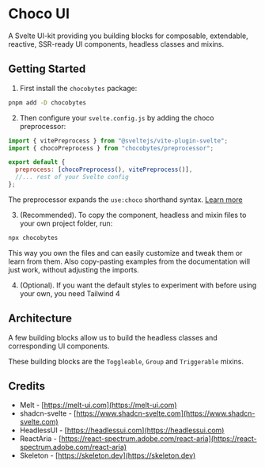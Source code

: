 # Choco UI

A Svelte UI-kit providing you building blocks for composable, extendable, reactive, SSR-ready UI components, headless classes and mixins.

## Getting Started

1. First install the `chocobytes` package:

```sh
pnpm add -D chocobytes
```

2. Then configure your `svelte.config.js` by adding the choco preprocessor:

```js
import { vitePreprocess } from "@sveltejs/vite-plugin-svelte";
import { chocoPreprocess } from "chocobytes/preprocessor";

export default {
  preprocess: [chocoPreprocess(), vitePreprocess()],
  //... rest of your Svelte config
};

```

The preprocessor expands the `use:choco` shorthand syntax. [Learn more](/guides/preprocessor)

3. (Recommended). To copy the component, headless and mixin files to your own project folder, run:

```sh
npx chocobytes
```

This way you own the files and can easily customize and tweak them or learn from them. Also copy-pasting examples from the documentation will just work, without adjusting the imports.

4. (Optional). If you want the default styles to experiment with before using your own, you need Tailwind 4

## Architecture

A few building blocks allow us to build the headless classes and corresponding UI components.

These building blocks are the `Toggleable`, `Group` and `Triggerable` mixins.

## Credits

- Melt - [https://melt-ui.com](https://melt-ui.com)
- shadcn-svelte - [https://www.shadcn-svelte.com](https://www.shadcn-svelte.com)
- HeadlessUI - [https://headlessui.com](https://headlessui.com)
- ReactAria - [https://react-spectrum.adobe.com/react-aria](https://react-spectrum.adobe.com/react-aria)
- Skeleton - [https://skeleton.dev](https://skeleton.dev)